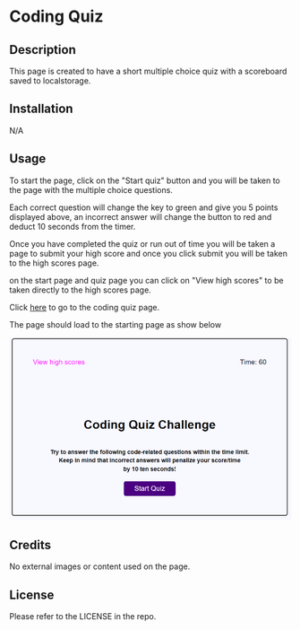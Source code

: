 # Coding Quiz

## Description

This page is created to have a short multiple choice quiz with a scoreboard saved to localstorage.

## Installation

N/A

## Usage

To start the page, click on the "Start quiz" button and you will be taken to the page with the multiple choice questions.

Each correct question will change the key to green and give you 5 points displayed above, an incorrect answer will change the button to red and deduct 10 seconds from the timer.

Once you have completed the quiz or run out of time you will be taken a page to submit your high score and once you click submit you will be taken to the high scores page.

on the start page and quiz page you can click on "View high scores" to be taken directly to the high scores page.

Click [here](https://jfbruce.github.io/Coding-Quiz/) to go to the coding quiz page. 

The page should load to the starting page as show below

![alt text](https://github.com/jfbruce/Coding-Quiz/blob/main/Assets/coding-quiz-screenshot.png)

## Credits

No external images or content used on the page.

## License

Please refer to the LICENSE in the repo.
